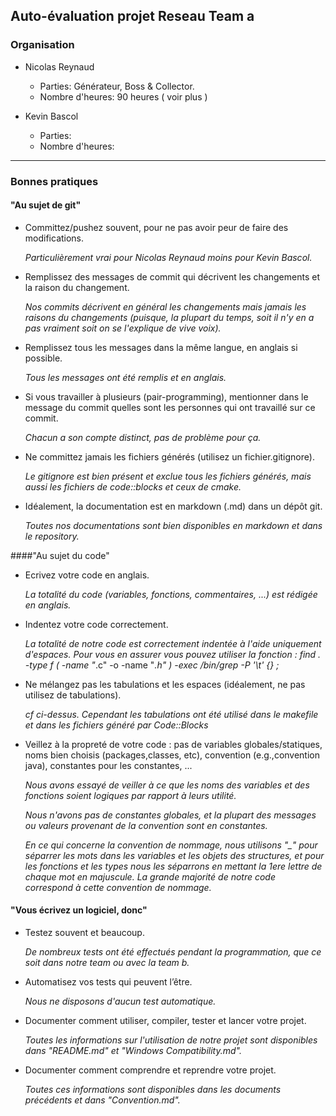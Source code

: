 ## Auto-évaluation projet Reseau Team a


### Organisation

 * Nicolas Reynaud
    * Parties: Générateur, Boss & Collector.
    * Nombre d'heures: 90 heures ( voir plus ) 

 * Kevin Bascol
    * Parties:
    * Nombre d'heures:


-------------------------------------------------------------------------------------

### Bonnes pratiques


#### "Au sujet de git"
 * Committez/pushez souvent, pour ne pas avoir peur de faire des modifications.

   *Particulièrement vrai pour Nicolas Reynaud moins pour Kevin Bascol.*

 * Remplissez des messages de commit qui décrivent les changements et la raison du changement.
 
   *Nos commits décrivent en général les changements mais jamais les raisons du changements (puisque, la plupart du temps, soit il n'y en a pas vraiment soit on se l'explique de vive voix).*

 * Remplissez tous les messages dans la même langue, en anglais si possible.

   *Tous les messages ont été remplis et en anglais.*

 * Si vous travailler à plusieurs (pair-programming), mentionner dans le message du commit quelles sont les personnes qui ont travaillé sur ce commit.

   *Chacun a son compte distinct, pas de problème pour ça.*

 * Ne committez jamais les fichiers générés (utilisez un fichier.gitignore).

   *Le gitignore est bien présent et exclue tous les fichiers générés, mais aussi les fichiers de code::blocks et ceux de cmake.*

 * Idéalement, la documentation est en markdown (.md) dans un dépôt git.

   *Toutes nos documentations sont bien disponibles en markdown et dans le repository.*


####"Au sujet du code"

 * Ecrivez votre code en anglais.

   *La totalité du code (variables, fonctions, commentaires, ...) est rédigée en anglais.*

 * Indentez votre code correctement.

   *La totalité de notre code est correctement indentée à l'aide uniquement d'espaces.
   Pour vous en assurer vous pouvez utiliser la fonction : 
   		find . -type f \( -name "*.c" -o -name "*.h" \) -exec /bin/grep -P '\t' {} \;*

 * Ne mélangez pas les tabulations et les espaces (idéalement, ne pas utilisez de tabulations).
 
   *cf ci-dessus. Cependant les tabulations ont été utilisé dans le makefile et dans les fichiers généré par Code::Blocks*

 * Veillez à la propreté de votre code : pas de variables globales/statiques, noms bien choisis (packages,classes, etc), convention (e.g.,convention java), constantes pour les constantes, ...

   *Nous avons essayé de veiller à ce que les noms des variables et des fonctions soient logiques par rapport à leurs utilité.*
   
   *Nous n'avons pas de constantes globales, et la plupart des messages ou valeurs provenant de la convention sont en constantes.*

   *En ce qui concerne la convention de nommage, nous utilisons "_" pour séparrer les mots dans les variables et les objets des structures, et pour les fonctions et les types nous les séparrons en mettant la 1ere lettre de chaque mot en majuscule. La grande majorité de notre code correspond à cette convention de nommage.*


#### "Vous écrivez un logiciel, donc"

 * Testez souvent et beaucoup.

    *De nombreux tests ont été effectués pendant la programmation, que ce soit dans notre team ou avec la team b.*

 * Automatisez vos tests qui peuvent l’être.

    *Nous ne disposons d'aucun test automatique.*

 * Documenter comment utiliser, compiler, tester et lancer votre projet.

    *Toutes les informations sur l'utilisation de notre projet sont disponibles dans "README.md" et "Windows Compatibility.md".*

 * Documenter comment comprendre et reprendre votre projet.

    *Toutes ces informations sont disponibles dans les documents précédents et dans "Convention.md".*


















